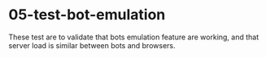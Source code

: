 # 05-test-bot-emulation

These test are to validate that bots emulation feature are working, and that server load is similar between bots and browsers.
